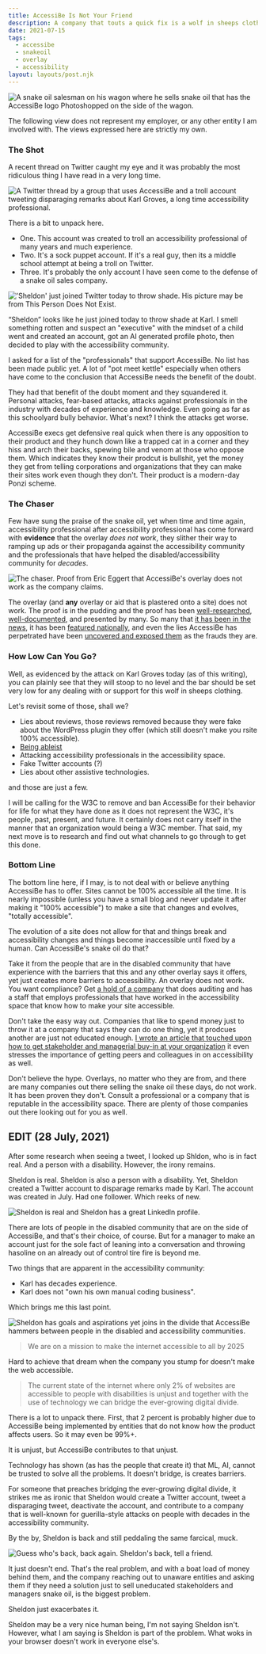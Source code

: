 ```yaml
---
title: AccessiBe Is Not Your Friend
description: A company that touts a quick fix is a wolf in sheeps clothing.
date: 2021-07-15
tags:
  - accessibe
  - snakeoil
  - overlay
  - accessibility
layout: layouts/post.njk
---
```


![A snake oil salesman on his wagon where he sells snake oil that has the AccessiBe logo Photoshopped on the side of the wagon.](https://res.cloudinary.com/colabottles/image/upload/v1626382025/images/snakeoil.jpg "A snake oil salesman on his wagon where he sells snake oil that has the AccessiBe logo Photoshopped on the side of the wagon.")

The following view does not represent my employer, or any other entity I am involved with. The views expressed here are strictly my own.

### The Shot

A recent thread on Twitter caught my eye and it was probably the most ridiculous thing I have read in a very long time.

![A Twitter thread by a group that uses AccessiBe and a troll account tweeting disparaging remarks about Karl Groves, a long time accessibility professional.](https://res.cloudinary.com/colabottles/image/upload/v1626382345/images/shot.png "A Twitter thread by a group that uses AccessiBe and a troll account tweeting disparaging remarks about Karl Groves, a long time accessibility professional.")

There is a bit to unpack here.

- One. This account was created to troll an accessibility professional of many years and much experience.
- Two. It's a sock puppet account. If it's a real guy, then its a middle school attempt at being a troll on Twitter.
- Three. It's probably the only account I have seen come to the defense of a snake oil sales company.

!['Sheldon' just joined Twitter today to throw shade. His picture may be from This Person Does Not Exist.](https://res.cloudinary.com/colabottles/image/upload/v1626383178/images/sock_puppet.png "'Sheldon' just joined Twitter today to throw shade. His picture may be from This Person Does Not Exist.")

&ldquo;Sheldon&rdquo; looks like he just joined today to throw shade at Karl. I smell something rotten and suspect an "executive" with the mindset of a child went and created an account, got an AI generated profile photo, then decided to play with the accessibility community.

I asked for a list of the "professionals" that support AccessiBe. No list has been made public yet. A lot of "pot meet kettle" especially when others have come to the conclusion that AccessiBe needs the benefit of the doubt.

They had that benefit of the doubt moment and they squandered it. Personal attacks, fear-based attacks, attacks against professionals in the industry with decades of experience and knowledge. Even going as far as this schoolyard bully behavior. What's next? I think the attacks get worse.

AccessiBe execs get defensive real quick when there is any opposition to their product and they hunch down like a trapped cat in a corner and they hiss and arch their backs, spewing bile and venom at those who oppose them. Which indicates they know their prodcut is bullshit, yet the money they get from telling corporations and organizations that they can make their sites work even though they don't. Their product is a modern-day Ponzi scheme.

### The Chaser

Few have sung the praise of the snake oil, yet when time and time again, accessibility professional after accessibility professional has come forward with **evidence** that the overlay _does not work_, they slither their way to ramping up ads or their propaganda against the accessibility community and the professionals that have helped the disabled/accessibility community for *decades*.

![The chaser. Proof from Eric Eggert that AccessiBe's overlay does not work as the company claims.](https://res.cloudinary.com/colabottles/image/upload/v1626383910/images/chaser.png "The chaser. Proof from Eric Eggert that AccessiBe's overlay does not work as the company claims.")

The overlay (and **any** overlay or aid that is plastered onto a site) does not work. The proof is in the pudding and the proof has been [well-researched](https://adrianroselli.com/2020/06/accessibe-will-get-you-sued.html), [well-documented](https://overlayfactsheet.com), and presented by many. So many that [it has been in the news](https://www.forbes.com/sites/gusalexiou/2021/06/26/largest-us-blind-advocacy-group-bans-web-accessibility-overlay-giant-accessibe/?sh=379fd3bf5a15), it has been [featured nationally](https://www.nbcnews.com/tech/innovation/blind-people-advocates-slam-company-claiming-make-websites-ada-compliant-n1266720), and even the lies AccessiBe has perpetrated have been [uncovered and exposed them](https://wptavern.com/wordpress-org-removes-fake-reviews-for-acessibe-plugin) as the frauds they are.

### How Low Can You Go?

Well, as evidenced by the attack on Karl Groves today (as of this writing), you can plainly see that they will stoop to no level and the bar should be set very low for any dealing with or support for this wolf in sheeps clothing.

Let's revisit some of those, shall we?

- Lies about reviews, those reviews removed because they were fake about the WordPress plugin they offer (which still doesn't make you rsite 100% accessible).
- [Being ableist](https://adrianroselli.com/2020/06/accessibe-will-get-you-sued.html#Update05)
- Attacking accessibility professionals in the accessibility space.
- Fake Twitter accounts (?)
- Lies about other assistive technologies.

and those are just a few.

I will be calling for the W3C to remove and ban AccessiBe for their behavior for life for what they have done as it does not represent the W3C, it's people, past, present, and future. It certainly does not carry itself in the manner that an organization would being a W3C member. That said, my next move is to research and find out what channels to go through to get this done.

### Bottom Line

The bottom line here, if I may, is to not deal with or believe anything AccessiBe has to offer. Sites cannot be 100% accessible all the time. It is nearly impossible (unless you have a small blog and never update it after making it "100% accessible") to make a site that changes and evolves, "totally accessible".

The evolution of a site does not allow for that and things break and accessibility changes and things become inaccessible until fixed by a human. Can AccessiBe's snake oil do that?

Take it from the people that are in the disabled community that have experience with the barriers that this and any other overlay says it offers, yet just creates more barriers to accessibility. An overlay does not work. You want compliance? Get [a hold of a company](https://knowbility.org) that does auditing and has a staff that employs professionals that have worked in the accessibility space that know how to make your site accessible.

Don't take the easy way out. Companies that like to spend money just to throw it at a company that says they can do one thing, yet it prodcues another are just not educated enough. [I wrote an article that touched upon how to get stakeholder and managerial buy-in at your organization](https://www.smashingmagazine.com/2021/07/strong-case-for-accessibility/) it even stresses the importance of getting peers and colleagues in on accessibility as well.

Don't believe the hype. Overlays, no matter who they are from, and there are many companies out there selling the snake oil these days, do not work. It has been proven they don't. Consult a professional or a company that is reputable in the accessibility space. There are plenty of those companies out there looking out for you as well.

## EDIT (28 July, 2021)

After some research when seeing a tweet, I looked up Shldon, who is in fact real. And a person with a disability. However, the irony remains.

Sheldon is real. Sheldon is also a person with a disability. Yet, Sheldon created a Twitter account to disparage remarks made by Karl. The account was created in July. Had one follower. Which reeks of new.

![Sheldon is real and Sheldon has a great LinkedIn profile.](https://res.cloudinary.com/colabottles/image/upload/v1627482530/images/sheldon.png" "Sheldon is real and Sheldon has a great LinkedIn profile.")

There are lots of people in the disabled community that are on the side of AccessiBe, and that's their choice, of course. But for a manager to make an account just for the sole fact of leaning into a conversation and throwing hasoline on an already out of control tire fire is beyond me.

Two things that are apparent in the accessibility community:

- Karl has decades experience.
- Karl does not "own his own manual coding business".

Which brings me this last point.

![Sheldon has goals and aspirations yet joins in the divide that AccessiBe hammers between people in the disabled and accessibility communities.](https://res.cloudinary.com/colabottles/image/upload/v1627482525/images/sheldon2.png" "Sheldon has goals and aspirations yet joins in the divide that AccessiBe hammers between people in the disabled and accessibility communities.")

> We are on a mission to make the internet accessible to all by 2025

Hard to achieve that dream when the company you stump for doesn't make the web accessible.

> The current state of the internet where only 2% of websites are accessible to people with disabilities is unjust and together with the use of technology we can bridge the ever-growing digital divide.

There is a lot to unpack there. First, that 2 percent is probably higher due to AccessiBe being implemented by entities that do not know how the product affects users. So it may even be 99%+.

It is unjust, but AccessiBe contributes to that unjust.

Technology has shown (as has the people that create it) that ML, AI, cannot be trusted to solve all the problems. It doesn't bridge, is creates barriers.

For someone that preaches bridging the ever-growing digital divide, it strikes me as ironic that Sheldon would create a Twitter account, tweet a disparaging tweet, deactivate the account, and contribute to a company that is well-known for guerilla-style attacks on people with decades in the accessibility community.

By the by, Sheldon is back and still peddaling the same farcical, muck.

![Guess who's back, back again. Sheldon's back, tell a friend.](https://res.cloudinary.com/colabottles/image/upload/v1627486307/images/sheldon3.png" "Guess who's back, back again. Sheldon's back, tell a friend.")

It just doesn't end. That's the real problem, and with a boat load of money behind them, and the company reaching out to unaware entities and asking them if they need a solution just to sell uneducated stakeholders and managers snake oil, is the biggest problem.

Sheldon just exacerbates it.

Sheldon may be a very nice human being, I'm not saying Sheldon isn't. However, what I am saying is Sheldon is part of the problem. What woks in your browser doesn't work in everyone else's.
